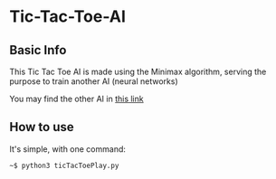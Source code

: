 # Tic-Tac-Toe-AI

## Basic Info

This Tic Tac Toe AI is made using the Minimax algorithm, serving the purpose to train another AI (neural networks)

You may find the other AI in [this link](https://github.com/pleituer/neuralNet/tree/main/examples/Tic%20Tac%20Toe)

## How to use

It's simple, with one command:
```
~$ python3 ticTacToePlay.py
```
